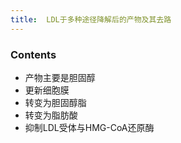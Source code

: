 ```yaml
---
title:  LDL于多种途径降解后的产物及其去路
--- 
```


### Contents
- 产物主要是胆固醇
- 更新细胞膜
- 转变为胆固醇脂
- 转变为脂肪酸
- 抑制LDL受体与HMG-CoA还原酶

